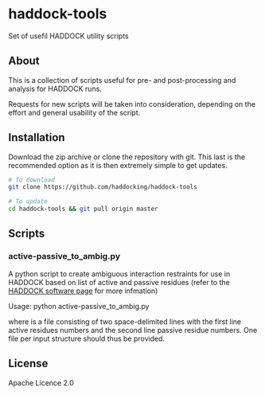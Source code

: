 haddock-tools
================================================
Set of usefil HADDOCK utility scripts

About
---------

This is a collection of scripts useful for pre- and post-processing and analysis for HADDOCK runs.

Requests for new scripts will be taken into consideration, depending on the effort and general
usability of the script.


Installation
------------
Download the zip archive or clone the repository with git. This last is the recommended option as it
is then extremely simple to get updates.

```bash
# To download
git clone https://github.com/haddocking/haddock-tools

# To update
cd haddock-tools && git pull origin master
```

Scripts
------------

### active-passive_to_ambig.py
A python script to create ambiguous interaction restraints for use in HADDOCK based on list of active and passive residues (refer to the [HADDOCK software page](http://www.bonvinlab.org/software/haddock2.2/haddock.html) for more infmation)

Usage:
     python active-passive_to_ambig.py <active-passive-file1> <active-passive-file2>

where <active-passive-file> is a file consisting of two space-delimited lines with
the first line active residues numbers and the second line passive residue numbers. One file per input structure should thus be provided.


License
---------

Apache Licence 2.0
